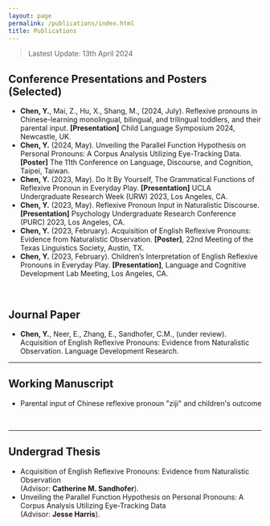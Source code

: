 ```yaml
---
layout: page
permalink: /publications/index.html
title: Publications
---
```


> Lastest Update: 13th April 2024

## Conference Presentations and Posters (Selected)

- **Chen, Y.**, Mai, Z., Hu, X., Shang, M., (2024, July). Reflexive pronouns in Chinese-learning monolingual, bilingual, and trilingual toddlers, and their parental input. **[Presentation]** Child Language Symposium 2024, Newcastle, UK. 
- **Chen, Y.** (2024, May). Unveiling the Parallel Function Hypothesis on Personal Pronouns: A Corpus Analysis Utilizing Eye-Tracking Data. **[Poster]** The 11th Conference on Language, Discourse, and Cognition, Taipei, Taiwan. 
- **Chen, Y.** (2023, May). Do It By Yourself, The Grammatical Functions of Reflexive Pronoun in Everyday Play. **[Presentation]** UCLA Undergraduate Research Week (URW) 2023, Los Angeles, CA. 
- **Chen, Y.** (2023, May). Reflexive Pronoun Input in Naturalistic Discourse. **[Presentation]** Psychology Undergraduate Research Conference (PURC) 2023, Los Angeles, CA. 
- **Chen, Y.** (2023, February). Acquisition of English Reflexive Pronouns: Evidence from Naturalistic Observation. **[Poster]**, 22nd Meeting of the Texas Linguistics Society, Austin, TX.
- **Chen, Y.** (2023, February). Children’s Interpretation of English Reflexive Pronouns in Everyday Play. **[Presentation]**, Language and Cognitive Development Lab Meeting, Los Angeles, CA. 

<br>

## Journal Paper

- **Chen, Y.**, Neer, E., Zhang, E., Sandhofer, C.M., (under review). Acquisition of English Reflexive Pronouns: Evidence from Naturalistic Observation. Language Development Research.
  <br>

---

## Working Manuscript

- Parental input of Chinese reflexive pronoun "ziji" and children's outcome <br>

  <br>

---

## Undergrad Thesis

- Acquisition of English Reflexive Pronouns: Evidence from Naturalistic Observation <br> (Advisor: **Catherine M. Sandhofer**).
- Unveiling the Parallel Function Hypothesis on Personal Pronouns: A Corpus Analysis Utilizing Eye-Tracking Data 
 <br> (Advisor: **Jesse Harris**).
  <br>
